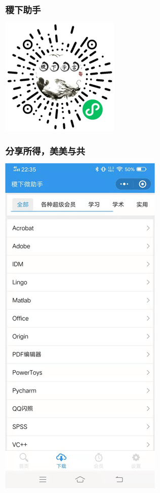 # 稷下助手

![](miniprogram/image/jixia_helper_OR_code.jpg)

# 分享所得，美美与共



![](miniprogram/image/sharing.jpg)